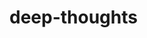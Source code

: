 # deep-thoughts

<!-- npm install react-router-dom@5 -->
<!-- queries
query {
  # query all thoughts
  thoughts {
    _id
    username
    thoughtText
    reactions {
      _id
      createdAt
      username
      reactionBody
    }
  },

  # query a single thought, use the `_id` value of a thought that returned from a previous query
  thought(_id: "<thought-id-here>") {
    _id
    username
    thoughtText
    createdAt
    reactions {
      username
      reactionBody
    }
  },

   # find a username from your previous query's results and paste it in for `<username-goes-here>` (i.e. "Wilton18")
  thoughts(username: "Liam.Hansen") {
    username
    thoughtText
  }
} 

mutation addFriend($friendId: ID!) {
  addFriend(friendId: $friendId) {
    _id
    username
    friendCount
    friends {
      _id
      username
    }
  }
}


mutation addReaction($thoughtId: ID!, $reactionBody: String!) {
  addReaction(thoughtId: $thoughtId, reactionBody: $reactionBody) {
    _id
    reactionCount
    reactions {
      _id
      reactionBody
      createdAt
      username
    }
  }
}

{
  "thoughtId": "6253112af46a080e6f90dc9a",
  "reactionBody": "I agree!"
}

mutation addThought($thoughtText: String!) {
  addThought(thoughtText: $thoughtText) {
    _id
    thoughtText
    createdAt
    username
    reactionCount
  }
}

{
  "thoughtText": "I think GraphQL is pretty cool."
}

{
  me {
    thoughts {
      _id
      thoughtText
    }
  }
}

mutation login($email: String!, $password: String!) {
  login(email: $email, password: $password) {
    token
    user {
      _id
    }
  }
}

{
        "_id": "62530b403468750d6c769047",
        "username": "greg",
        "email": "greg@test.com",
        "password": "greg12345"
      
}
-->